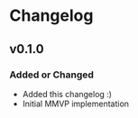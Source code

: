 # Changelog

## v0.1.0

### Added or Changed

- Added this changelog :)
- Initial MMVP implementation
